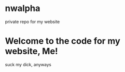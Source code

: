 # nwalpha
private repo for my website

<h1> Welcome to the code for my website, Me! </h1>
suck my dick, anyways
